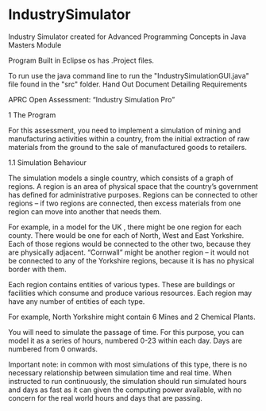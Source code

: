 # IndustrySimulator
Industry Simulator created for Advanced Programming Concepts in Java Masters Module

Program Built in Eclipse os has .Project files.

To run use the java command line to run the "IndustrySimulationGUI.java" file found in the "src" folder.
Hand Out Document Detailing Requirements

APRC Open Assessment: “Industry Simulation Pro”


1  The Program

For this assessment, you need to implement a simulation of mining and manufacturing activities within a country, from the initial extraction of raw materials from the ground to the sale of manufactured goods to retailers.

1.1  Simulation Behaviour

The simulation models a single country, which consists of a graph of regions. A region is an area of physical space that the country’s government has defined for administrative purposes. Regions can be connected to other regions – if two regions are connected, then excess materials from one region can move into another that needs them.

For example, in a model for the UK , there might be one region for each county. There would be one for each of North, West and East Yorkshire. Each of those regions would be connected to the other two, because they are physically adjacent. “Cornwall” might be another region – it would not be connected to any of the Yorkshire regions, because it is has no physical border with them.

Each region contains entities of various types. These are buildings or facilities which consume and produce various resources. Each region may have any number of entities of each type.

For example, North Yorkshire might contain 6 Mines and 2 Chemical Plants.

You will need to simulate the passage of time. For this purpose, you can model it as a series of hours, numbered 0-23 within each day. Days are numbered from 0 onwards.

Important note: in common with most simulations of this type, there is no necessary relationship between simulation time and real time. When instructed to run continuously, the simulation should run simulated hours and days as fast as it can given the computing power available, with no concern for the real world hours and days that are passing.









